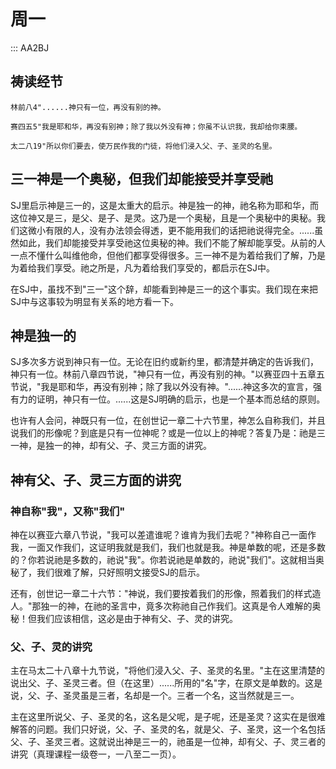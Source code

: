 # 周一

::: AA2BJ
## 祷读经节
```
林前八4"......神只有一位，再没有别的神。

赛四五5"我是耶和华，再没有别神；除了我以外没有神；你虽不认识我，我却给你束腰。

太二八19"所以你们要去，使万民作我的门徒，将他们浸入父、子、圣灵的名里。
```

## 三一神是一个奥秘，但我们却能接受并享受祂

SJ里启示神是三一的，这是太重大的启示。神是独一的神，祂名称为耶和华，而这位神又是三，是父、是子、是灵。这乃是一个奥秘，且是一个奥秘中的奥秘。我们这微小有限的人，没有办法领会得透，更不能用我们的话把祂说得完全。......虽然如此，我们却能接受并享受祂这位奥秘的神。我们不能了解却能享受。从前的人一点不懂什么叫维他命，但他们都享受得很多。三一神不是为着给我们了解，乃是为着给我们享受。祂之所是，凡为着给我们享受的，都启示在SJ中。

在SJ中，虽找不到"三一"这个辞，却能看到神是三一的这个事实。我们现在来把SJ中与这事较为明显有关系的地方看一下。

## 神是独一的

SJ多次多方说到神只有一位。无论在旧约或新约里，都清楚并确定的告诉我们，神只有一位。林前八章四节说，"神只有一位，再没有别的神。"以赛亚四十五章五节说，"我是耶和华，再没有别神；除了我以外没有神。"......神这多次的宣言，强有力的证明，神只有一位。......这是SJ明确的启示，也是一个基本而总结的原则。

也许有人会问，神既只有一位，在创世记一章二十六节里，神怎么自称我们，并且说我们的形像呢？到底是只有一位神呢？或是一位以上的神呢？答复乃是：祂是三一神，是独一的神，却有父、子、灵三方面的讲究。

## 神有父、子、灵三方面的讲究

### 神自称"我"，又称"我们"

神在以赛亚六章八节说，"我可以差遣谁呢？谁肯为我们去呢？"神称自己一面作我，一面又作我们，这证明我就是我们，我们也就是我。神是单数的呢，还是多数的？你若说祂是多数的，祂说"我"。你若说祂是单数的，祂说"我们"。这就相当奥秘了，我们很难了解，只好照明文接受SJ的启示。

还有，创世记一章二十六节："神说，我们要按着我们的形像，照着我们的样式造人。"那独一的神，在祂的圣言中，竟多次称祂自己作我们。这真是令人难解的奥秘！但我们应该相信，这必是由于神有父、子、灵的讲究。

### 父、子、灵的讲究

主在马太二十八章十九节说，"将他们浸入父、子、圣灵的名里。"主在这里清楚的说出父、子、圣灵三者。但（在这里）......所用的"名"字，在原文是单数的。这是说，父、子、圣灵虽是三者，名却是一个。三者一个名，这当然就是三一。

主在这里所说父、子、圣灵的名，这名是父呢，是子呢，还是圣灵？这实在是很难解答的问题。我们只好说，父、子、圣灵的名，就是父、子、圣灵，这一个名包括父、子、圣灵三者。这就说出神是三一的，祂虽是一位神，却有父、子、灵三者的讲究（真理课程一级卷一，一八至二一页）。
